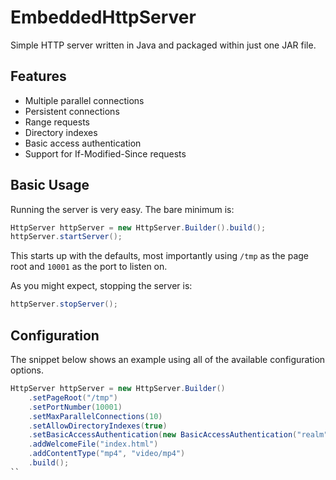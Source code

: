EmbeddedHttpServer
==================

Simple HTTP server written in Java and packaged within just one JAR file.

Features
--------

- Multiple parallel connections
- Persistent connections
- Range requests
- Directory indexes
- Basic access authentication
- Support for If-Modified-Since requests

Basic Usage
-----------

Running the server is very easy. The bare minimum is:

```java
HttpServer httpServer = new HttpServer.Builder().build();
httpServer.startServer();
```

This starts up with the defaults, most importantly using `/tmp` as the page root and `10001` as the port to listen on.

As you might expect, stopping the server is:

```java
httpServer.stopServer();
```

Configuration
-------------

The snippet below shows an example using all of the available configuration options.

```java
HttpServer httpServer = new HttpServer.Builder()
	.setPageRoot("/tmp")
	.setPortNumber(10001)
	.setMaxParallelConnections(10)
	.setAllowDirectoryIndexes(true)
	.setBasicAccessAuthentication(new BasicAccessAuthentication("realm", "username", "password"))
	.addWelcomeFile("index.html")
	.addContentType("mp4", "video/mp4")
	.build();
``
